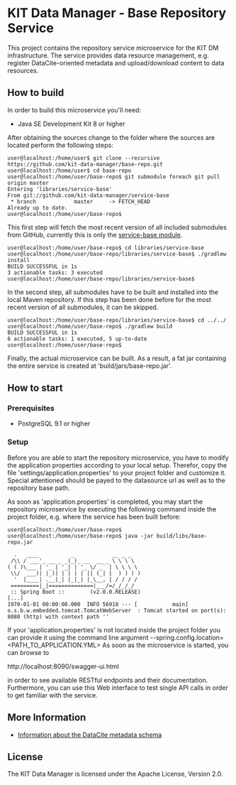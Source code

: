 # KIT Data Manager - Base Repository Service

This project contains the repository service microservice for the KIT DM infrastructure. The service provides
data resource management, e.g. register DataCite-oriented metadata and upload/download content to data resources.

## How to build

In order to build this microservice you'll need:

* Java SE Development Kit 8 or higher

After obtaining the sources change to the folder where the sources are located perform the following steps:

```
user@localhost:/home/user$ git clone --recursive https://github.com/kit-data-manager/base-repo.git
user@localhost:/home/user$ cd base-repo
user@localhost:/home/user/base-repo$ git submodule foreach git pull origin master
Entering 'libraries/service-base'
From git://github.com/kit-data-manager/service-base
 * branch            master     -> FETCH_HEAD
Already up to date.
user@localhost:/home/user/base-repo$
```

This first step will fetch the most recent version of all included submodules from GitHub, currently this 
is only the [service-base module](https://github.com/kit-data-manager/service-base). 

```
user@localhost:/home/user/base-repo$ cd libraries/service-base
user@localhost:/home/user/base-repo/libraries/service-base$ ./gradlew install
BUILD SUCCESSFUL in 1s
3 actionable tasks: 3 executed
user@localhost:/home/user/base-repo/libraries/service-base$ 
```

In the second step, all submodules have to be built and installed into the local Maven repository. If this step has been
done before for the most recent version of all submodules, it can be skipped. 

```
user@localhost:/home/user/base-repo/libraries/service-base$ cd ../../
user@localhost:/home/user/base-repo$ ./gradlew build
BUILD SUCCESSFUL in 1s
6 actionable tasks: 1 executed, 5 up-to-date
user@localhost:/home/user/base-repo$
```

Finally, the actual microservice can be built. As a result, a fat jar containing the entire service is created at 'build/jars/base-repo.jar'.


## How to start

### Prerequisites

* PostgreSQL 9.1 or higher

### Setup
Before you are able to start the repository microservice, you have to modify the application properties according to your local setup. 
Therefor, copy the file 'settings/application.properties' to your project folder and customize it. Special attentioned should be payed to the datasource url as well as 
to the repository base path.

As soon as 'application.properties' is completed, you may start the repository microservice by executing the following command inside the project folder, 
e.g. where the service has been built before:

```
user@localhost:/home/user/base-repo$ 
user@localhost:/home/user/base-repo$ java -jar build/libs/base-repo.jar

  .   ____          _            __ _ _
 /\\ / ___'_ __ _ _(_)_ __  __ _ \ \ \ \
( ( )\___ | '_ | '_| | '_ \/ _` | \ \ \ \
 \\/  ___)| |_)| | | | | || (_| |  ) ) ) )
  '  |____| .__|_| |_|_| |_\__, | / / / /
 =========|_|==============|___/=/_/_/_/
 :: Spring Boot ::        (v2.0.0.RELEASE)
[...]
1970-01-01 00:00:00.000  INFO 56918 --- [           main] o.s.b.w.embedded.tomcat.TomcatWebServer  : Tomcat started on port(s): 8080 (http) with context path ''

```

If your 'application.properties' is not located inside the project folder you can provide it using the command line argument --spring.config.location=<PATH_TO_APPLICATION.YML>
As soon as the microservice is started, you can browse to 

http://localhost:8090/swagger-ui.html

in order to see available RESTful endpoints and their documentation. Furthermore, you can use this Web interface to test single API calls in order to get familiar with the 
service.

## More Information

* [Information about the DataCite metadata schema](https://schema.datacite.org/)

## License

The KIT Data Manager is licensed under the Apache License, Version 2.0.
